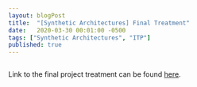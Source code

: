 ```yaml
---
layout: blogPost
title:  "[Synthetic Architectures] Final Treatment"
date:   2020-03-30 00:01:00 -0500
tags: ["Synthetic Architectures", "ITP"]
published: true
---
```

<figure>
  <img class="" style="border: none;" src="/assets/images/blog/2020-03-30-synth-arch-treatment/1.png" alt=""/>
</figure>

Link to the final project treatment can be found <a href="/assets/media/blog/2_Treatment_v2.pdf" target="__blank">here</a>.
